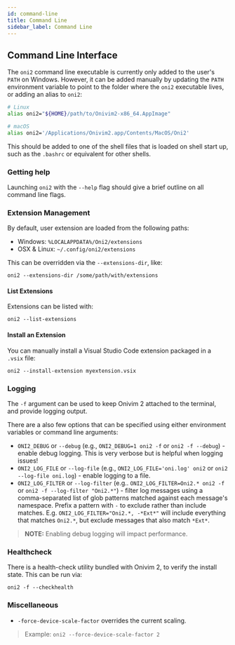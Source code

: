 ```yaml
---
id: command-line
title: Command Line
sidebar_label: Command Line
---
```


## Command Line Interface

The `oni2` command line executable is currently only added to the user's `PATH` on
Windows. However, it can be added manually by updating the `PATH` environment variable
to point to the folder where the `oni2` executable lives, or adding an alias to `oni2`:

```sh
# Linux
alias oni2="${HOME}/path/to/Onivim2-x86_64.AppImage"

# macOS
alias oni2='/Applications/Onivim2.app/Contents/MacOS/Oni2'
```

This should be added to one of the shell files that is loaded on shell start up, such as
the `.bashrc` or equivalent for other shells.

### Getting help

Launching `oni2` with the `--help` flag should give a brief outline on all command line
flags.

### Extension Management

By default, user extension are loaded from the following paths:

- Windows: `%LOCALAPPDATA%/Oni2/extensions`
- OSX & Linux: `~/.config/oni2/extensions`

This can be overridden via the `--extensions-dir`, like:

```
oni2 --extensions-dir /some/path/with/extensions
```

#### List Extensions

Extensions can be listed with:
```
oni2 --list-extensions
```

#### Install an Extension

You can manually install a Visual Studio Code extension packaged in a `.vsix` file:

```
oni2 --install-extension myextension.vsix
```

### Logging

The `-f` argument can be used to keep Onivim 2 attached to the terminal,
and provide logging output.

There are a also few options that can be specified using either environment variables or command line arguments:
- `ONI2_DEBUG` or `--debug` (e.g., `ONI2_DEBUG=1 oni2 -f` or `oni2 -f --debug`) - enable debug logging. This is very verbose but is helpful when logging issues!
- `ONI2_LOG_FILE` or `--log-file` (e.g., `ONI2_LOG_FILE='oni.log' oni2` or `oni2 --log-file oni.log`) - enable logging to a file.
- `ONI2_LOG_FILTER` or `--log-filter` (e.g.. `ONI2_LOG_FILTER=Oni2.* oni2 -f` or `oni2 -f --log-filter "Oni2.*"`) - filter log messages using a comma-separated list of glob patterns matched against each message's namespace. Prefix a pattern with `-` to exclude rather than include matches. E.g. `ONI2_LOG_FILTER="Oni2.*, -*Ext*"` will include everything that matches `Oni2.*`, but exclude messages that also match `*Ext*`.

> __NOTE:__ Enabling debug logging will impact performance.

### Healthcheck

There is a health-check utility bundled with Onivim 2, to verify the install
state. This can be run via:

```
oni2 -f --checkhealth
```

### Miscellaneous

- `-force-device-scale-factor` overrides the current scaling. 

> Example: `oni2 --force-device-scale-factor 2`
